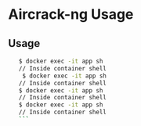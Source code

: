 # Aircrack-ng Usage

##  Usage 
 ```sh
    $ docker exec -it app sh
    // Inside container shell
     $ docker exec -it app sh
    // Inside container shell
    $ docker exec -it app sh
    // Inside container shell
    $ docker exec -it app sh
    // Inside container shell
    ```
